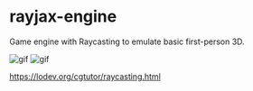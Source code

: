 # rayjax-engine

Game engine with Raycasting to emulate basic first-person 3D.

![gif](https://github.com/kevinmkchin/kevinmkchin.github.io/blob/master/raycasting/rayjax-alt.gif)
![gif](https://github.com/kevinmkchin/kevinmkchin.github.io/blob/master/raycasting/rayjax.gif)

https://lodev.org/cgtutor/raycasting.html
